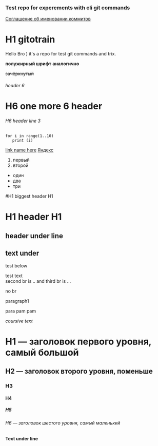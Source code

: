 ### Test repo for experements with cli git commands 

[Cоглашение об именовании коммитов](https://www.conventionalcommits.org/ru/v1.0.0-beta.4/#%D1%81%D0%BF%D0%B5%D1%86%D0%B8%D1%84%D0%B8%D0%BA%D0%B0%D1%86%D0%B8%D1%8F)
# H1 gitotrain
Hello Bro )
it's a repo for test git commands and trix.

**полужирный шрифт**
__аналогично__

~~зачёркнутый~~

###### header 6
# H6 one more 6 header

###### H6 header line 3

```
for i in range(1..10)
   print (i)
```


[link name here](https://ya.ru "яндех")
[Яндекс](https://www.yandex.ru "Я Yandex!") 


1. первый
2. второй

- один
- два
- три

#H1 biggest header H1
###
# H1 header H1

 header under line
---
text under
----
test below

test text <br> second br is .. and third br is ...

no br


paragraph1

para
pam
pam

*coursive text*


# H1 — заголовок первого уровня, самый большой
## H2 — заголовок второго уровня, поменьше
### H3
#### H4
##### H5
###### H6 — заголовок шестого уровня, самый маленький 

#### Text under line

